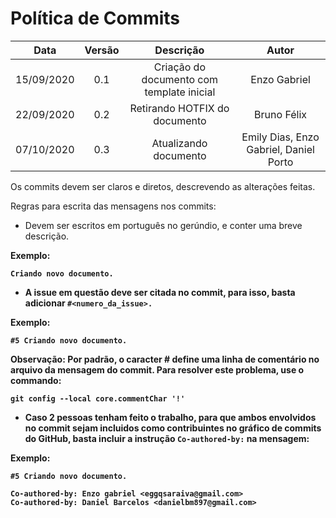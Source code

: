# Política de Commits

| Data       | Versão | Descrição            | Autor             |
|:----------:|:------:|:--------------------:|:-----------------:|
| 15/09/2020 | 0.1 | Criação do documento com template inicial | Enzo Gabriel |
| 22/09/2020 | 0.2 | Retirando HOTFIX do documento             | Bruno Félix |
| 07/10/2020 | 0.3 | Atualizando documento | Emily Dias, Enzo Gabriel, Daniel Porto |

Os commits devem ser claros e diretos, descrevendo as alterações feitas.

Regras para escrita das mensagens nos commits:

* Devem ser escritos em português no gerúndio, e conter uma breve descrição.

<b>Exemplo: <b>

``` 
Criando novo documento.
```

* A issue em questão deve ser citada no commit, para isso, basta adicionar 
``` #<numero_da_issue>. ```

<b>Exemplo: <b>

```
#5 Criando novo documento.
```
<b>Observação: </b> Por padrão, o caracter # define uma linha de comentário no arquivo da mensagem do commit. Para resolver este problema, use o commando:

```
git config --local core.commentChar '!'
```
* Caso 2 pessoas tenham feito o trabalho, para que ambos envolvidos no commit sejam incluidos como contribuintes no gráfico de commits do GitHub, basta incluir a instrução ```Co-authored-by:``` na mensagem:

<b>Exemplo: <b>

```
#5 Criando novo documento.

Co-authored-by: Enzo gabriel <eggqsaraiva@gmail.com>
Co-authored-by: Daniel Barcelos <danielbm897@gmail.com>
```
